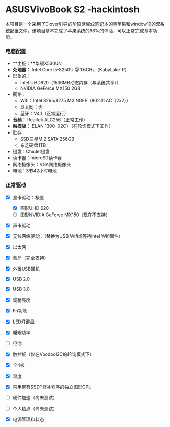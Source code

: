 # ASUSVivoBook S2 -hackintosh

​		本项目是一个采用了Clover引导的华硕灵耀s2笔记本的黑苹果和window10的双系统配置文件，该项目基本完成了苹果系统的98%的体验，可以正常完成基本功能。

### 电脑配置

- **主板：**华硕X530UN
- **处理器：** Intel Core i5-8250U @ 1.6GHz（KabyLake-R）
- 形象的：
	- Intel UHD620（1536MB动态内存（与系统共享））
	- NVIDIA GeForce MX150 2GB
- 网络：
	- Wifi：Intel 8265/8275 M2 NGFF（802.11 AC（2x2））
	- 以太网：否
	- 蓝牙：V4.1（正常运行）
- **音频：** Realtek ALC256（正常工作）
- **触摸板：** ELAN 1300（I2C）（在轮询模式下工作）
- 贮存：
	- SSD三星M.2 SATA 256GB
	- 东芝硬盘1TB
- 键盘：Chiclet键盘
- 读卡器：microSD读卡器
- 网络摄像头：VGA网络摄像头
- 电池：3节42小时电池

### 正常驱动

- [x] 显卡驱动：核显

	- [x] 图形UHD 620
	- [ ]  图形NVIDIA GeForce MX150（现在不支持）

- [x] 声卡驱动

- [x] 无线网络驱动：（替换为USB Wifi或等待Intel Wifi固件）

- [x] 以太网

- [x]  蓝牙（完全支持）

- [x]  外置USB耳机

- [x] USB 2.0

- [x]  USB 3.0

- [x]  调整亮度

- [x]  Fn功能

- [x]  LED灯键盘

- [x] 睡眠功率

- [ ]  电池

- [x]  触控板（仅在VoodooI2C的轮询模式下）

- [x]  全4核

- [x]  温度

- [x]  禁用带有SSDT修补程序的独立图形GPU

- [ ]  硬件加速（尚未测试）

- [ ]  个人热点（尚未测试）

- [x]  电源管理和状态

	


